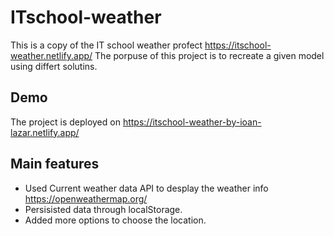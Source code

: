 # ITschool-weather

This is a copy of the IT school weather profect https://itschool-weather.netlify.app/
The porpuse of this project is to recreate a given model using differt solutins.
## Demo
The project is deployed on https://itschool-weather-by-ioan-lazar.netlify.app/

## Main features

* Used Current weather data API to desplay the weather info https://openweathermap.org/
* Persisisted data through localStorage.
* Added more options to choose the location.
